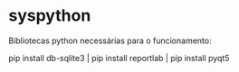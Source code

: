 # syspython

Bibliotecas python necessárias para o funcionamento:

 pip install db-sqlite3 |
 pip install reportlab |
 pip install pyqt5 
